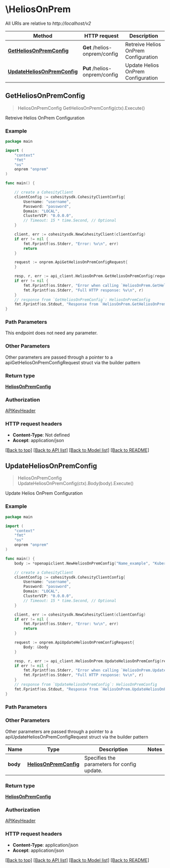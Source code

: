 # \HeliosOnPrem

All URIs are relative to *http://localhost/v2*

Method | HTTP request | Description
------------- | ------------- | -------------
[**GetHeliosOnPremConfig**](HeliosOnPrem.md#GetHeliosOnPremConfig) | **Get** /helios-onprem/config | Retreive Helios OnPrem Configuration
[**UpdateHeliosOnPremConfig**](HeliosOnPrem.md#UpdateHeliosOnPremConfig) | **Put** /helios-onprem/config | Update Helios OnPrem Configuration



## GetHeliosOnPremConfig

> HeliosOnPremConfig GetHeliosOnPremConfig(ctx).Execute()

Retreive Helios OnPrem Configuration



### Example

```go
package main

import (
    "context"
    "fmt"
    "os"
    onprem "onprem"
)

func main() {

    // create a CohesityClient
    clientConfig := cohesitysdk.CohesityClientConfig{
        Username: "username",
        Password: "password",
        Domain: "LOCAL",
        ClusterVIP: "0.0.0.0",
        // Timeout: 15 * time.Second, // Optional 
    }

    client, err := cohesitysdk.NewCohesityClient(clientConfig)
    if err != nil {
        fmt.Fprintf(os.Stderr, "Error: %v\n", err)
        return
    }

    request := onprem.ApiGetHeliosOnPremConfigRequest{
    }

    resp, r, err := api_client.HeliosOnPrem.GetHeliosOnPremConfig(request)
    if err != nil {
        fmt.Fprintf(os.Stderr, "Error when calling `HeliosOnPrem.GetHeliosOnPremConfig``: %v\n", err)
        fmt.Fprintf(os.Stderr, "Full HTTP response: %v\n", r)
    }
    // response from `GetHeliosOnPremConfig`: HeliosOnPremConfig
    fmt.Fprintf(os.Stdout, "Response from `HeliosOnPrem.GetHeliosOnPremConfig`: %v\n", resp)
}
```

### Path Parameters

This endpoint does not need any parameter.

### Other Parameters

Other parameters are passed through a pointer to a apiGetHeliosOnPremConfigRequest struct via the builder pattern


### Return type

[**HeliosOnPremConfig**](HeliosOnPremConfig.md)

### Authorization

[APIKeyHeader](../README.md#APIKeyHeader)

### HTTP request headers

- **Content-Type**: Not defined
- **Accept**: application/json

[[Back to top]](#) [[Back to API list]](../README.md#documentation-for-api-endpoints)
[[Back to Model list]](../README.md#documentation-for-models)
[[Back to README]](../README.md)


## UpdateHeliosOnPremConfig

> HeliosOnPremConfig UpdateHeliosOnPremConfig(ctx).Body(body).Execute()

Update Helios OnPrem Configuration



### Example

```go
package main

import (
    "context"
    "fmt"
    "os"
    onprem "onprem"
)

func main() {
    body := *openapiclient.NewHeliosOnPremConfig("Name_example", "KubernetesSubnetCidr_example") // HeliosOnPremConfig | Specifies the parameters for config update.

    // create a CohesityClient
    clientConfig := cohesitysdk.CohesityClientConfig{
        Username: "username",
        Password: "password",
        Domain: "LOCAL",
        ClusterVIP: "0.0.0.0",
        // Timeout: 15 * time.Second, // Optional 
    }

    client, err := cohesitysdk.NewCohesityClient(clientConfig)
    if err != nil {
        fmt.Fprintf(os.Stderr, "Error: %v\n", err)
        return
    }

    request := onprem.ApiUpdateHeliosOnPremConfigRequest{
        Body: &body
    }

    resp, r, err := api_client.HeliosOnPrem.UpdateHeliosOnPremConfig(request)
    if err != nil {
        fmt.Fprintf(os.Stderr, "Error when calling `HeliosOnPrem.UpdateHeliosOnPremConfig``: %v\n", err)
        fmt.Fprintf(os.Stderr, "Full HTTP response: %v\n", r)
    }
    // response from `UpdateHeliosOnPremConfig`: HeliosOnPremConfig
    fmt.Fprintf(os.Stdout, "Response from `HeliosOnPrem.UpdateHeliosOnPremConfig`: %v\n", resp)
}
```

### Path Parameters



### Other Parameters

Other parameters are passed through a pointer to a apiUpdateHeliosOnPremConfigRequest struct via the builder pattern


Name | Type | Description  | Notes
------------- | ------------- | ------------- | -------------
 **body** | [**HeliosOnPremConfig**](HeliosOnPremConfig.md) | Specifies the parameters for config update. | 

### Return type

[**HeliosOnPremConfig**](HeliosOnPremConfig.md)

### Authorization

[APIKeyHeader](../README.md#APIKeyHeader)

### HTTP request headers

- **Content-Type**: application/json
- **Accept**: application/json

[[Back to top]](#) [[Back to API list]](../README.md#documentation-for-api-endpoints)
[[Back to Model list]](../README.md#documentation-for-models)
[[Back to README]](../README.md)


